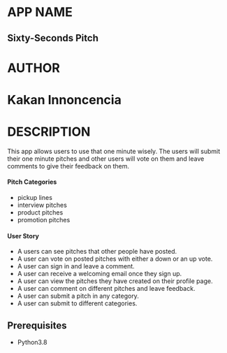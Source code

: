 # APP NAME

## Sixty-Seconds Pitch

# AUTHOR

# Kakan Innoncencia

# DESCRIPTION

This app allows users to use that one minute wisely. The users will submit their one minute pitches and other users will vote on them and leave comments to give their feedback on them.

#### Pitch Categories
* pickup lines
* interview pitches
* product pitches
* promotion pitches

#### User Story


* A users can see pitches that other people have posted.
* A user can vote on posted pitches with either a down or an up vote.
* A user can sign in and leave a comment.
* A user can  receive a welcoming email once  they sign up.
* A user can view the pitches they have created on their profile page.
* A user can comment on different pitches and leave feedback.
* A user can submit a pitch in any category.
* A user can submit to different categories.


## Prerequisites
* Python3.8


